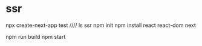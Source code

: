 # ssr
npx create-next-app test
////
ls ssr
npm init 
npm install react react-dom next

npm run build 
npm start